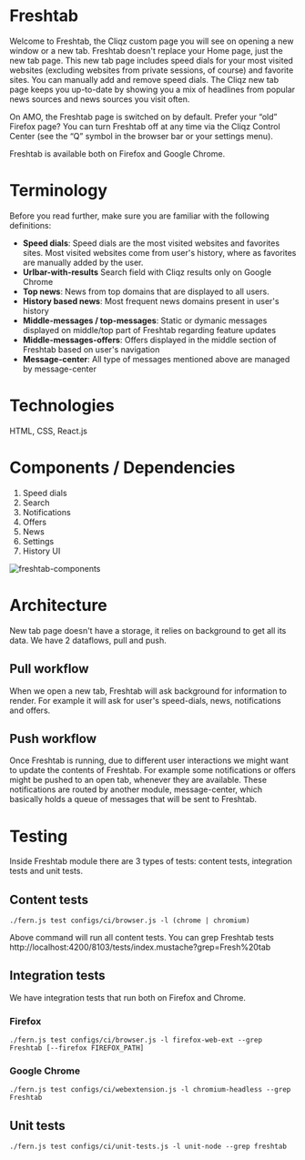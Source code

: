 # Freshtab

Welcome to Freshtab, the Cliqz custom page you will see on opening a new window or a new tab.
Freshtab doesn't replace your Home page, just the new tab page.
This new tab page includes speed dials for your most visited websites
(excluding websites from private sessions, of course) and favorite sites.
You can manually add and remove speed dials. The Cliqz new tab page keeps you
up-to-date by showing you a mix of headlines from popular news sources and
news sources you visit often.

On AMO, the Freshtab page is switched on by default. Prefer your
“old” Firefox page? You can turn Freshtab off at any time via the
Cliqz Control Center (see the “Q” symbol in the browser bar or your
settings menu).

Freshtab is available both on Firefox and Google Chrome.

# Terminology
Before you read further, make sure you are familiar with the following
definitions:

* **Speed dials**: Speed dials are the most visited websites and favorites sites. Most visited websites come from user's history, where as favorites are manually added by the user.
* **Urlbar-with-results** Search field with Cliqz results only on Google Chrome
* **Top news**: News from top domains that are displayed to all users.
* **History based news**: Most frequent news domains present in user's history
* **Middle-messages / top-messages**: Static or dymanic messages displayed on middle/top part of Freshtab regarding feature updates
* **Middle-messages-offers**: Offers displayed in the middle section of Freshtab based on user's navigation
* **Message-center**: All type of messages mentioned above are managed by message-center


# Technologies
HTML, CSS, React.js

# Components / Dependencies
1. Speed dials
2. Search
3. Notifications
4. Offers
5. News
6. Settings
7. History UI

![freshtab-components](https://s3.amazonaws.com/cdn.cliqz.com/extension/newtab/freshtab-components.png)

# Architecture
New tab page doesn't have a storage, it relies on background to get all its data. We have 2 dataflows, pull and push.

## Pull workflow
When we open a new tab, Freshtab will ask background for information to render. For example it will ask for user's speed-dials, news, notifications and offers.

## Push workflow
Once Freshtab is running, due to different user interactions we might want to update the contents of Freshtab. For example some notifications or offers might be pushed to an open tab, whenever they are available. These notifications are routed by another module, message-center, which basically holds a queue of messages that will be sent to Freshtab.


# Testing
Inside Freshtab module there are 3 types of tests: content tests, integration tests and unit tests.

## Content tests
```./fern.js test configs/ci/browser.js -l (chrome | chromium)```


Above command will run all content tests. You can grep Freshtab tests http://localhost:4200/8103/tests/index.mustache?grep=Fresh%20tab

## Integration tests
We have integration tests that run both on Firefox and Chrome.

### Firefox
```./fern.js test configs/ci/browser.js -l firefox-web-ext --grep Freshtab [--firefox FIREFOX_PATH] ```


### Google Chrome
```./fern.js test configs/ci/webextension.js -l chromium-headless --grep Freshtab```


## Unit tests
```./fern.js test configs/ci/unit-tests.js -l unit-node --grep freshtab```
